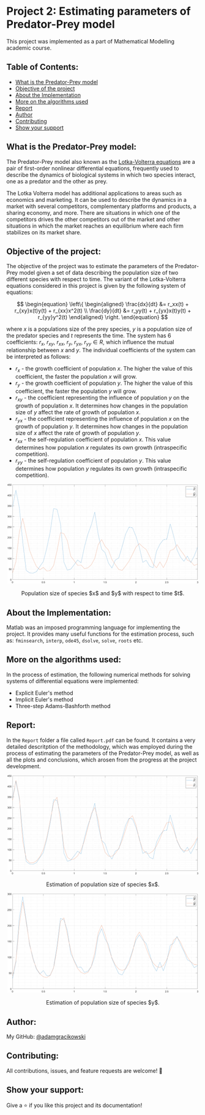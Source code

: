 # Project 2: Estimating parameters of Predator-Prey model

This project was implemented as a part of Mathematical Modelling academic course.

## Table of Contents:
- [What is the Predator-Prey model](#what-is-the-predator-prey-model)
- [Objective of the project](#objective-of-the-project)
- [About the Implementation](#about-the-implementation)
- [More on the algorithms used](#more-on-the-algorithms-used)
- [Report](#report)
- [Author](#author)
- [Contributing](#contributing)
- [Show your support](#show-your-support)

## What is the Predator-Prey model:

The Predator-Prey model also known as the [Lotka-Volterra equations](https://en.wikipedia.org/wiki/Lotka%E2%80%93Volterra_equations) are a pair of first-order nonlinear differential equations, frequently used to describe the dynamics of biological systems in which two species interact, one as a predator and the other as prey.

The Lotka Volterra model has additional applications to areas such as economics and marketing. It can be used to describe the dynamics in a market with several competitors, complementary platforms and products, a sharing economy, and more. There are situations in which one of the competitors drives the other competitors out of the market and other situations in which the market reaches an equilibrium where each firm stabilizes on its market share.

## Objective of the project:

The objective of the project was to estimate the parameters of the Predator-Prey model given a set of data describing the population size of two different species with respect to time. The variant of the Lotka-Volterra equations considered in this project is given by the following system of equations:

$$
\begin{equation}
\left\{
\begin{aligned}
    \frac{dx}{dt} &= r_xx(t) + r_{xy}x(t)y(t) + r_{xx}x^2(t) \\
   \frac{dy}{dt} &= r_yy(t) + r_{yx}x(t)y(t) + r_{yy}y^2(t)
\end{aligned}
\right.
\end{equation}
$$

where $x$ is a populations size of the prey species, $y$ is a population size of the predator species and $t$ represents the time. The system has $6$ coefficients: $r_x$, $r_{xy}$, $r_{xx}$, $r_y$, $r_{yx}$, $r_{yy} \in R$, which influence the mutual relationship between $x$ and $y$.
The individual coefficients of the system can be interpreted as follows:
- $r_x$ - the growth coefficient of population $x$. The higher the value of this coefficient, the faster the population $x$ will grow.
- $r_y$ - the growth coefficient of population $y$. The higher the value of this coefficient, the faster the population $y$ will grow.
- $r_{xy}$ - the coefficient representing the influence of population $y$ on the growth of population $x$. It determines how changes in the population size of $y$ affect the rate of growth of population $x$.
- $r_{yx}$ - the coefficient representing the influence of population $x$ on the growth of population $y$. It determines how changes in the population size of $x$ affect the rate of growth of population $y$.
- $r_{xx}$ - the self-regulation coefficient of population $x$. This value determines how population $x$ regulates its own growth (intraspecific competition).
- $r_{yy}$ - the self-regulation coefficient of population $y$. This value determines how population $y$ regulates its own growth (intraspecific competition).

<p align="center">
<img src="https://github.com/adamgracikowski/Mathematical-Modelling/blob/master/Project2/Images/plot01.png" alt="plot01" width="500"/>
</p>
<p align="center">Population size of species $x$ and $y$ with respect to time $t$.</p>

## About the Implementation:

Matlab was an imposed programming language for implementing the project. 
It provides many useful functions for the estimation process, such as: `fminsearch`, `interp`, `ode45`, `dsolve`, `solve`, `roots` etc.

## More on the algorithms used:

In the process of estimation, the following numerical methods for solving systems of differential equations were implemented:
- Explicit Euler's method
- Implicit Euler's method
- Three-step Adams-Bashforth method

## Report:

In the `Report` folder a file called `Report.pdf` can be found. It contains a very detailed descritption of the methodology, which was employed during the process of estimating the parameters of the Predator-Prey model, as well as all the plots and conclusions, which arosen from the progress at the project development.

<p align="center">
<img src="https://github.com/adamgracikowski/Mathematical-Modelling/blob/master/Project2/Images/plot02.png" alt="plot02" width="500"/>
</p>
<p align="center">Estimation of population size of species $x$.</p>

<p align="center">
<img src="https://github.com/adamgracikowski/Mathematical-Modelling/blob/master/Project2/Images/plot03.png" alt="plot03" width="500"/>
</p>
<p align="center">Estimation of population size of species $y$.</p>

## Author:

My GitHub: [@adamgracikowski](https://github.com/adamgracikowski)

## Contributing:

All contributions, issues, and feature requests are welcome! 🤝

## Show your support:

Give a ⭐️ if you like this project and its documentation!
